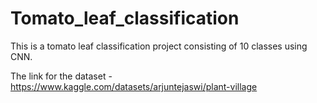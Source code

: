 # Tomato_leaf_classification
This is a tomato leaf classification project consisting of 10 classes using CNN.

The link for the dataset - https://www.kaggle.com/datasets/arjuntejaswi/plant-village
